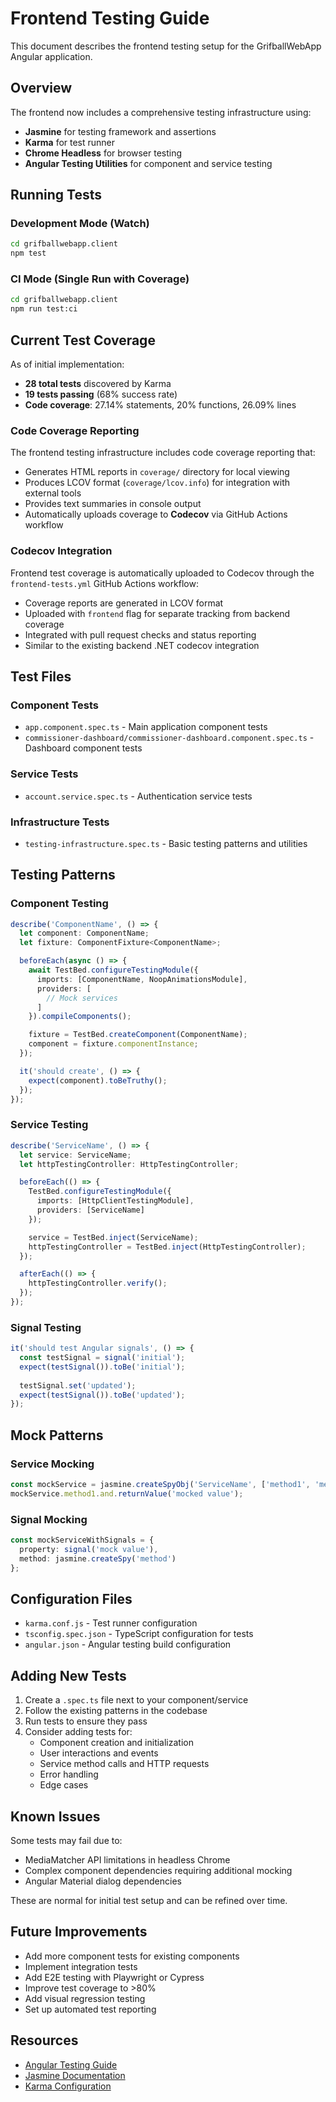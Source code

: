 # Frontend Testing Guide

This document describes the frontend testing setup for the GrifballWebApp Angular application.

## Overview

The frontend now includes a comprehensive testing infrastructure using:
- **Jasmine** for testing framework and assertions
- **Karma** for test runner
- **Chrome Headless** for browser testing
- **Angular Testing Utilities** for component and service testing

## Running Tests

### Development Mode (Watch)
```bash
cd grifballwebapp.client
npm test
```

### CI Mode (Single Run with Coverage)
```bash
cd grifballwebapp.client
npm run test:ci
```

## Current Test Coverage

As of initial implementation:
- **28 total tests** discovered by Karma
- **19 tests passing** (68% success rate)
- **Code coverage**: 27.14% statements, 20% functions, 26.09% lines

### Code Coverage Reporting

The frontend testing infrastructure includes code coverage reporting that:
- Generates HTML reports in `coverage/` directory for local viewing
- Produces LCOV format (`coverage/lcov.info`) for integration with external tools
- Provides text summaries in console output
- Automatically uploads coverage to **Codecov** via GitHub Actions workflow

### Codecov Integration

Frontend test coverage is automatically uploaded to Codecov through the `frontend-tests.yml` GitHub Actions workflow:
- Coverage reports are generated in LCOV format
- Uploaded with `frontend` flag for separate tracking from backend coverage
- Integrated with pull request checks and status reporting
- Similar to the existing backend .NET codecov integration

## Test Files

### Component Tests
- `app.component.spec.ts` - Main application component tests
- `commissioner-dashboard/commissioner-dashboard.component.spec.ts` - Dashboard component tests

### Service Tests  
- `account.service.spec.ts` - Authentication service tests

### Infrastructure Tests
- `testing-infrastructure.spec.ts` - Basic testing patterns and utilities

## Testing Patterns

### Component Testing
```typescript
describe('ComponentName', () => {
  let component: ComponentName;
  let fixture: ComponentFixture<ComponentName>;

  beforeEach(async () => {
    await TestBed.configureTestingModule({
      imports: [ComponentName, NoopAnimationsModule],
      providers: [
        // Mock services
      ]
    }).compileComponents();

    fixture = TestBed.createComponent(ComponentName);
    component = fixture.componentInstance;
  });

  it('should create', () => {
    expect(component).toBeTruthy();
  });
});
```

### Service Testing
```typescript
describe('ServiceName', () => {
  let service: ServiceName;
  let httpTestingController: HttpTestingController;

  beforeEach(() => {
    TestBed.configureTestingModule({
      imports: [HttpClientTestingModule],
      providers: [ServiceName]
    });

    service = TestBed.inject(ServiceName);
    httpTestingController = TestBed.inject(HttpTestingController);
  });

  afterEach(() => {
    httpTestingController.verify();
  });
});
```

### Signal Testing
```typescript
it('should test Angular signals', () => {
  const testSignal = signal('initial');
  expect(testSignal()).toBe('initial');
  
  testSignal.set('updated');
  expect(testSignal()).toBe('updated');
});
```

## Mock Patterns

### Service Mocking
```typescript
const mockService = jasmine.createSpyObj('ServiceName', ['method1', 'method2']);
mockService.method1.and.returnValue('mocked value');
```

### Signal Mocking
```typescript
const mockServiceWithSignals = {
  property: signal('mock value'),
  method: jasmine.createSpy('method')
};
```

## Configuration Files

- `karma.conf.js` - Test runner configuration
- `tsconfig.spec.json` - TypeScript configuration for tests
- `angular.json` - Angular testing build configuration

## Adding New Tests

1. Create a `.spec.ts` file next to your component/service
2. Follow the existing patterns in the codebase
3. Run tests to ensure they pass
4. Consider adding tests for:
   - Component creation and initialization
   - User interactions and events
   - Service method calls and HTTP requests
   - Error handling
   - Edge cases

## Known Issues

Some tests may fail due to:
- MediaMatcher API limitations in headless Chrome
- Complex component dependencies requiring additional mocking
- Angular Material dialog dependencies

These are normal for initial test setup and can be refined over time.

## Future Improvements

- Add more component tests for existing components
- Implement integration tests
- Add E2E testing with Playwright or Cypress
- Improve test coverage to >80%
- Add visual regression testing
- Set up automated test reporting

## Resources

- [Angular Testing Guide](https://angular.io/guide/testing)
- [Jasmine Documentation](https://jasmine.github.io/)
- [Karma Configuration](http://karma-runner.github.io/latest/config/configuration-file.html)